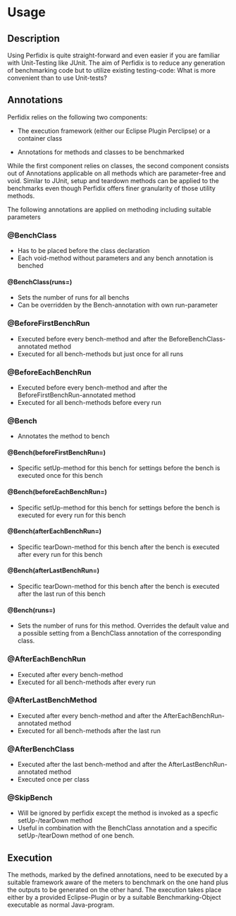 <!--
~~
~~ Copyright (c) 2011, University of Konstanz, Distributed Systems Group
~~ All rights reserved.
~~
~~ Redistribution and use in source and binary forms, with or without
~~ modification, are permitted provided that the following conditions are met:
~~     * Redistributions of source code must retain the above copyright
~~       notice, this list of conditions and the following disclaimer.
~~     * Redistributions in binary form must reproduce the above copyright
~~       notice, this list of conditions and the following disclaimer in the
~~       documentation and/or other materials provided with the distribution.
~~     * Neither the name of the University of Konstanz nor the
~~       names of its contributors may be used to endorse or promote products
~~       derived from this software without specific prior written permission.
~~
~~ THIS SOFTWARE IS PROVIDED BY THE COPYRIGHT HOLDERS AND CONTRIBUTORS "AS IS" AND
~~ ANY EXPRESS OR IMPLIED WARRANTIES, INCLUDING, BUT NOT LIMITED TO, THE IMPLIED
~~ WARRANTIES OF MERCHANTABILITY AND FITNESS FOR A PARTICULAR PURPOSE ARE
~~ DISCLAIMED. IN NO EVENT SHALL <COPYRIGHT HOLDER> BE LIABLE FOR ANY
~~ DIRECT, INDIRECT, INCIDENTAL, SPECIAL, EXEMPLARY, OR CONSEQUENTIAL DAMAGES
~~ (INCLUDING, BUT NOT LIMITED TO, PROCUREMENT OF SUBSTITUTE GOODS OR SERVICES;
~~ LOSS OF USE, DATA, OR PROFITS; OR BUSINESS INTERRUPTION) HOWEVER CAUSED AND
~~ ON ANY THEORY OF LIABILITY, WHETHER IN CONTRACT, STRICT LIABILITY, OR TORT
~~ (INCLUDING NEGLIGENCE OR OTHERWISE) ARISING IN ANY WAY OUT OF THE USE OF THIS
~~ SOFTWARE, EVEN IF ADVISED OF THE POSSIBILITY OF SUCH DAMAGE.
~~
-->

Usage
==========

Description
--------

Using Perfidix is quite straight-forward and even easier if you are familiar with Unit-Testing like JUnit.
The aim of Perfidix is to reduce any generation of benchmarking code but to utilize existing testing-code:
What is more convenient than to use Unit-tests?

Annotations
----------

Perfidix relies on the following two components:

* The execution framework (either our Eclipse Plugin Perclipse) or a container class

* Annotations for methods and classes to be benchmarked

While the first component relies on classes, the second component consists out of Annotations 
applicable on all methods which are parameter-free and void. Similar to JUnit, setup and teardown methods
can be applied to the benchmarks even though Perfidix offers finer granularity of those utility methods.

The following annotations are applied on methoding including suitable parameters

### @BenchClass

* Has to be placed before the class declaration
* Each void-method without parameters and any bench annotation is benched

#### @BenchClass(runs=)

* Sets the number of runs for all benchs
* Can be overridden by the Bench-annotation with own run-parameter

### @BeforeFirstBenchRun

* Executed before every bench-method and after the BeforeBenchClass-annotated method
* Executed for all bench-methods but just once for all runs

### @BeforeEachBenchRun

* Executed before every bench-method and after the BeforeFirstBenchRun-annotated method
* Executed for all bench-methods before every run

### @Bench

* Annotates the method to bench

#### @Bench(beforeFirstBenchRun=)

* Specific setUp-method for this bench for settings before the bench is executed once for this bench

#### @Bench(beforeEachBenchRun=)

* Specific setUp-method for this bench for settings before the bench is executed for every run for this bench

#### @Bench(afterEachBenchRun=)

* Specific tearDown-method for this bench after the bench is executed after every run for this bench

#### @Bench(afterLastBenchRun=)

* Specific tearDown-method for this bench after the bench is executed after the last run of this bench

#### @Bench(runs=)

* Sets the number of runs for this method. Overrides the default value and a possible setting from a BenchClass annotation of the corresponding class.

### @AfterEachBenchRun

* Executed after every bench-method
* Executed for all bench-methods after every run

### @AfterLastBenchMethod

* Executed after every bench-method and after the AfterEachBenchRun-annotated method
* Executed for all bench-methods after the last run

### @AfterBenchClass

* Executed after the last bench-method and after the AfterLastBenchRun-annotated method
* Executed once per class

### @SkipBench

* Will be ignored by perfidix except the method is invoked as a specfic setUp-/tearDown method
* Useful in combination with the BenchClass annotation and a specific setUp-/tearDown method of one bench.

Execution
----------

The methods, marked by the defined annotations, need to be executed by a suitable framework aware of the meters to benchmark on the one hand plus the outputs to be generated on the other hand. The execution takes place either by a provided Eclipse-Plugin or by a suitable Benchmarking-Object executable as normal Java-program.
 